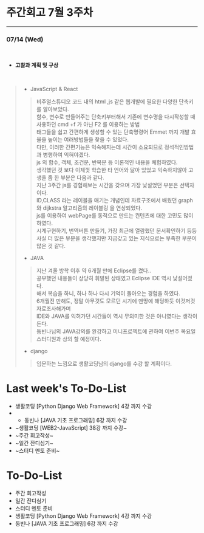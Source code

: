 # 주간회고 7월 3주차
---

### 07/14 (Wed)
<br>

+ **고찰과 계획 및 구상** <br>
<br>

>* JavaScript & React
>>  비주얼스튜디오 코드 내의 html ,js 같은 웹개발에 필요한 다양한 단축키를 알아보았다.<br>
>>  함수, 변수로 만들어주는 단축키부터해서 기존에 변수명을 다시작성할 때 사용하던 cmd +f 가 아닌 F2 를 이용하는 방법<br>
>>  태그들을 쉽고 간편하게 생성할 수 있는 단축명령어 Emmet 까지 개발 효율을 높이는 여러방법들을 찾을 수 있었다.<br>
>>  다만, 이러한 간편기능은 익숙해지는데 시간이 소요되므로 정석적인방법과 병행하여 익혀야겠다.<br>
>>  js 의 함수, 객체, 조건문, 반복문 등 이론적인 내용을 체험하였다. <br>
>>  생각했던 것 보다 이제껏 학습한 타 언어와 닮아 있었고 익숙하지않아 고생을 좀 한 부분은 다음과 같다.<br>
>>  지난 3주간 js를 경험해보는 시간을 갖으며 가장 낯설었던 부분은 선택자이다. <br>
>>  ID,CLASS 라는 레이블을 매기는 개념인데 자료구조에서 배웠던 graph 와 dijkstra 알고리즘의 레이블링 을 연상되었다.<br>
>>  js를 이용하여 webPage를 동적으로 만드는 컨텐츠에 대한 고민도 많이 하였다.<br> 
>>  시계구현하기, 번역버튼 만들기, 가장 최근에 열람했던 문서확인하기 등등 <br> 
>>  사실 더 많은 부분을 생각했지만 지금갖고 있는 지식으로는 부족한 부분이 많은 것 같다. 
>
>* JAVA
>> 지난 겨울 방학 이후 약 6개월 만에 Eclipse를 켰다..<br>
>> 공부했던 내용들이 상당히 휘발된 상태였고 Eclipse IDE 역시 낯설어졌다.<br>
>> 해서 복습을 하니, 하나 하나 다시 기억이 돌아오는 경험을 하였다. <br>
>> 6개월전 만해도, 정말 아무것도 모르던 시기에 맨땅에 해딩하듯 이것저것 자료조사해가며 <br>
>> IDE와 JAVA를 익혀가던 시간들이 역시 무의미한 것은 아니였다는 생각이 든다.<br>
>> 동빈나님의 JAVA강의를 완강하고 미니프로젝트에 관하여 이번주 목요일 스터디원과 상의 할 예정이다.
>
>
>* django
>> 입문하는 느낌으로 생활코딩님의 django를 수강 할 계획이다.
>
>  


# Last week's To-Do-List
+ 생활코딩 [Python Django Web Framework] 4강 까지 수강
+ + 동빈나 [JAVA 기초 프로그래밍] 6강 까지 수강
+ ~생활코딩 [WEB2-JavaScript] 38강 까지 수강~
+ ~주간 회고작성~
+ ~일간 잔디심기~
+ ~스터디 멘토 준비~

# To-Do-List
+ 주간 회고작성
+ 일간 잔디심기
+ 스터디 멘토 준비
+ 생활코딩 [Python Django Web Framework] 4강 까지 수강
+ 동빈나 [JAVA 기초 프로그래밍] 6강 까지 수강
